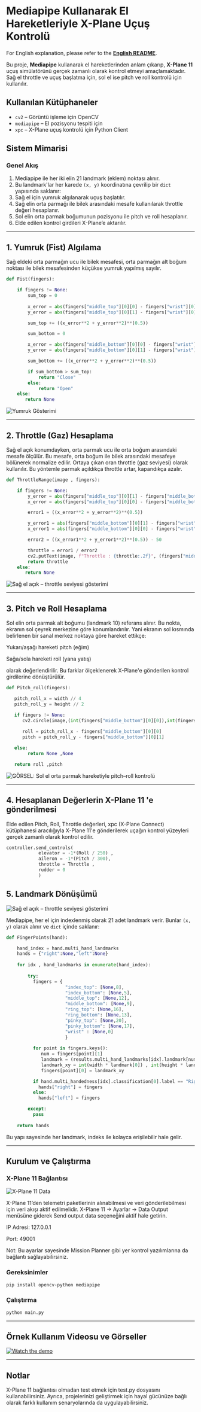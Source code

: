 # Mediapipe Kullanarak El Hareketleriyle X-Plane Uçuş Kontrolü
For English explanation, please refer to the [**English README**](./README_english.md).

Bu proje, **Mediapipe** kullanarak el hareketlerinden anlam çıkarıp, **X-Plane 11** uçuş simülatörünü gerçek zamanlı olarak kontrol etmeyi amaçlamaktadır. Sağ el throttle ve uçuş başlatma için, sol el ise pitch ve roll kontrolü için kullanılır.

## Kullanılan Kütüphaneler

* `cv2` – Görüntü işleme için OpenCV
* `mediapipe` – El pozisyonu tespiti için
* `xpc` – X-Plane uçuş kontrolü için Python Client

## Sistem Mimarisi

### Genel Akış

1. Mediapipe ile her iki elin 21 landmark (eklem) noktası alınır.
2. Bu landmark'lar her karede `(x, y)` koordinatına çevrilip bir `dict` yapısında saklanır:
3. Sağ el için yumruk algılanarak uçuş başlatılır.
4. Sağ elin orta parmağı ile bilek arasındaki mesafe kullanılarak throttle değeri hesaplanır.
5. Sol elin orta parmak boğumunun pozisyonu ile pitch ve roll hesaplanır.
6. Elde edilen kontrol girdileri X-Plane’e aktarılır.

---

## 1. Yumruk (Fist) Algılama

Sağ eldeki orta parmağın ucu ile bilek mesafesi,
orta parmağın alt boğum noktası ile bilek mesafesinden küçükse yumruk yapılmış sayılır.

```python
def Fist(fingers):

    if fingers != None:
        sum_top = 0
      
        x_error = abs(fingers["middle_top"][0][0] - fingers["wrist"][0][0])
        y_error = abs(fingers["middle_top"][0][1] - fingers["wrist"][0][1])

        sum_top += ((x_error**2 + y_error**2)**(0.5))

        sum_bottom = 0

        x_error = abs(fingers["middle_bottom"][0][0] - fingers["wrist"][0][0])
        y_error = abs(fingers["middle_bottom"][0][1] - fingers["wrist"][0][1])

        sum_bottom += ((x_error**2 + y_error**2)**(0.5))

        if sum_bottom > sum_top:
            return "Close"
        else:
            return "Open"
    else:
       return None
```

![Yumruk Gösterimi](readme_images/Fist.png)

---

## 2. Throttle (Gaz) Hesaplama

Sağ el açık konumdayken, orta parmak ucu ile orta boğum arasındaki mesafe ölçülür. Bu mesafe, orta boğum ile bilek arasındaki mesafeye bölünerek normalize edilir. Ortaya çıkan oran throttle (gaz seviyesi) olarak kullanılır.
Bu yöntemle parmak açıldıkça throttle artar, kapandıkça azalır.

```python
def ThrottleRange(image , fingers):

    if fingers != None:
        y_error = abs(fingers["middle_top"][0][1] - fingers["middle_bottom"][0][1])
        x_error = abs(fingers["middle_top"][0][0] - fingers["middle_bottom"][0][0])

        error1 = ((x_error**2 + y_error**2)**(0.5))

        y_error1 = abs(fingers["middle_bottom"][0][1] - fingers["wrist"][0][1])
        x_error1 = abs(fingers["middle_bottom"][0][0] - fingers["wrist"][0][0])

        error2 = ((x_error1**2 + y_error1**2)**(0.5)) - 50

        throttle = error1 / error2
        cv2.putText(image, f"Throttle : {throttle:.2f}", (fingers["middle_bottom"][0][0] - 50, fingers["middle_bottom"][0][1] + 50), cv2.FONT_HERSHEY_SIMPLEX, 1, (0,0,255), 2)
        return throttle
    else:
       return None
```

![Sağ el açık – throttle seviyesi gösterimi](readme_images/Throttle.png)

---

## 3. Pitch ve Roll Hesaplama

Sol elin orta parmak alt boğumu (landmark 10) referans alınır. Bu nokta, ekranın sol çeyrek merkezine göre konumlandırılır. Yani ekranın sol kısmında belirlenen bir sanal merkez noktaya göre hareket ettikçe:

Yukarı/aşağı hareketi pitch (eğim)

Sağa/sola hareketi roll (yana yatış)

olarak değerlendirilir. Bu farklar ölçeklenerek X-Plane'e gönderilen kontrol girdilerine dönüştürülür.

```python
def Pitch_roll(fingers):

   pitch_roll_x = width // 4
   pitch_roll_y = height // 2 

   if fingers != None:
      cv2.circle(image,(int(fingers["middle_bottom"][0][0]),int(fingers["middle_bottom"][0][1])),30,(255,0,0),3)
      
      roll = pitch_roll_x - fingers["middle_bottom"][0][0] 
      pitch = pitch_roll_y - fingers["middle_bottom"][0][1]

   else:
        return None ,None

   return roll ,pitch
```

![GÖRSEL: Sol el orta parmak hareketiyle pitch–roll kontrolü](readme_images/Pitch_Roll.png)

---

## 4. Hesaplanan Değerlerin X-Plane 11 'e gönderilmesi
Elde edilen Pitch, Roll, Throttle değerleri, xpc (X-Plane Connect) kütüphanesi aracılığıyla X-Plane 11'e gönderilerek uçağın kontrol yüzeyleri gerçek zamanlı olarak kontrol edilir.

```python
controller.send_controls(
            elevator = -1*(Roll / 250) , 
            aileron = -1*(Pitch / 300),
            throttle = Throttle , 
            rudder = 0
            )
```

## 5. Landmark Dönüşümü

![Sağ el açık – throttle seviyesi gösterimi](readme_images/Landmark.PNG)

Mediapipe, her el için indexlenmiş olarak 21 adet landmark verir. Bunlar `(x, y)` olarak alınır ve `dict` içinde saklanır:

```python
def FingerPoints(hand):

    hand_index = hand.multi_hand_landmarks
    hands = {"right":None,"left":None}
    
    for idx , hand_landmarks in enumerate(hand_index):
        
        try:
          fingers = {
                      "index_top": [None,8],
                      "index_bottom": [None,5],
                      "middle_top": [None,12],
                      "middle_bottom": [None,9],
                      "ring_top": [None,16],
                      "ring_bottom": [None,13],
                      "pinky_top": [None,20],
                      "pinky_bottom": [None,17],
                      "wrist" : [None,0]
                      }
          
          for point in fingers.keys():
             num = fingers[point][1]
             landmark = (results.multi_hand_landmarks[idx].landmark[num].x,results.multi_hand_landmarks[idx].landmark[num].y)
             landmark_xy = int(width * landmark[0]) , int(height * landmark[1])
             fingers[point][0] = landmark_xy

          if hand.multi_handedness[idx].classification[0].label == "Right":
            hands["right"] = fingers
          else:
            hands["left"] = fingers

        except:
          pass
        
    return hands
```

Bu yapı sayesinde her landmark, indeks ile kolayca erişilebilir hale gelir.

---


## Kurulum ve Çalıştırma

### X-Plane 11 Bağlantısı

![X-Plane 11 Data](readme_images/X-Plane_11_Data.png)

X-Plane 11’den telemetri paketlerinin alınabilmesi ve veri gönderilebilmesi için veri akışı aktif edilmelidir.
X-Plane 11 → Ayarlar → Data Output menüsüne giderek Send output data seçeneğini aktif hale getirin.

IP Adresi: 127.0.0.1

Port: 49001

Not: Bu ayarlar sayesinde Mission Planner gibi yer kontrol yazılımlarına da bağlantı sağlayabilirsiniz.

### Gereksinimler

```bash
pip install opencv-python mediapipe
```

### Çalıştırma

```bash
python main.py
```

---

## Örnek Kullanım Videosu ve Görseller

[![Watch the demo](https://img.youtube.com/vi/mk37UO0KcNg/maxresdefault.jpg)](https://youtu.be/mk37UO0KcNg)

---

## Notlar
X-Plane 11 bağlantısı olmadan test etmek için test.py dosyasını kullanabilirsiniz. Ayrıca, projelerinizi geliştirmek için hayal gücünüze bağlı olarak farklı kullanım senaryolarında da uygulayabilirsiniz.


